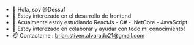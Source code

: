 - 👋 Hola, soy @Dessu1
- 👀 Estoy interezado en el desarrollo de frontend
- 🌱 Acualmente estoy estudiando ReactJs - C# - .NetCore - JavaScript
- 💞️ Estoy interezado en colaborar y ayudar con todo mi conocimiento!
- 📫 Contactame : brian.stiven.alvarado21@gmail.com

<!---
Dessu1/Dessu1 is a ✨ special ✨ repository because its `README.md` (this file) appears on your GitHub profile.
You can click the Preview link to take a look at your changes.
--->
